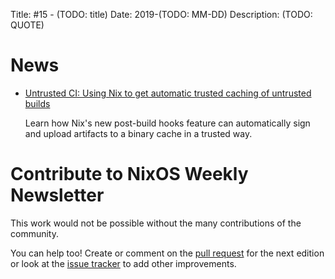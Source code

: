Title: #15 - (TODO: title)
Date: 2019-(TODO: MM-DD)
Description: (TODO: QUOTE)

# News

- [Untrusted CI: Using Nix to get automatic trusted caching of untrusted builds](https://www.tweag.io/posts/2019-11-21-untrusted-ci.html)

  Learn how Nix's new post-build hooks feature can automatically sign and upload artifacts to a binary cache in a trusted way.


# Contribute to NixOS Weekly Newsletter

This work would not be possible without the many contributions of the community.

You can help too! Create or comment on the [pull request](https://github.com/NixOS/nixos-weekly/pulls)
for the next edition or look at the
[issue tracker](https://github.com/NixOS/nixos-weekly/issues) to add other improvements.

